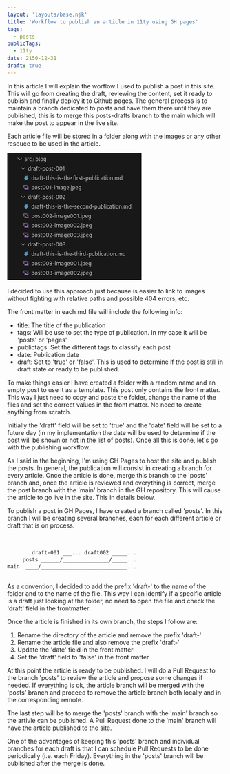 ```yaml
---
layout: 'layouts/base.njk'
title: 'Workflow to publish an article in 11ty using GH pages'
tags: 
  - posts
publicTags: 
  - 11ty
date: 2150-12-31
draft: true
---
```

In this article I will explain the worflow I used to publish a post in this site. This will go from creating the draft, reviewing the content, set it ready to publish and finally deploy it to Github pages. The general process is to maintain a branch dedicated to posts and have them there until they are published, this is to merge this posts-drafts branch to the main which will make the post to appear in the live site. 

Each article file will be stored in a folder along with the images or any other resouce to be used in the article.

![Directory structure](001-posts-and-folders.png "Draft directory structure")

I decided to use this approach just because is easier to link to images without fighting with relative paths and possible 404 errors, etc.

The front matter in each md file will include the following info:

- title: The title of the publication
- tags: Will be use to set the type of publication. In my case it will be 'posts' or 'pages'
- publictags: Set the different tags to classify each post
- date: Publication date
- draft: Set to 'true' or 'false'. This is used to determine if the post is still in draft state or ready to be published. 

To make things easier I have created a folder with a random name and an empty post to use it as a template. This post only contains the front matter. This way I just need to copy and paste the folder, change the name of the files and set the correct values in the front matter. No need to create anything from scratch.

Initially the 'draft' field will be set to 'true' and the 'date' field will be set to a future day (in my implementation the date will be used to determine if the post will be shown or not in the list of posts). Once all this is done, let's go with the publishing workflow.

As I said in the beginning, I'm using GH Pages to host the site and publish the posts. In general, the publication will consist in creating a branch for every article. Once the article is done, merge this branch to the 'posts' branch and, once the article is reviewed and everything is correct, merge the post branch with the 'main' branch in the GH repository. This will cause the article to go live in the site. This in details below.

To publish a post in GH Pages, I have created a branch called 'posts'. In this branch I will be creating several branches, each for each different article or draft that is on process. 

```


        draft-001 ___... draft002 _____...  
     posts ______/_______________/_____...
main  ____/____________________________...


```

As a convention, I decided to add the prefix 'draft-' to the name of the folder and to the name of the file. This way I can identify if a specific article is a draft just looking at the folder, no need to open the file and check the 'draft' field in the frontmatter.

Once the article is finished in its own branch, the steps I follow are:

1. Rename the directory of the article and remove the prefix 'draft-'
2. Rename the article file and also remove the prefix 'draft-'
3. Update the 'date' field in the front matter
4. Set the 'draft' field to 'false' in the front matter

At this point the article is ready to be published. I will do a Pull Request to the branch 'posts' to review the article and propose some changes if needed. If everything is ok, the article branch will be merged with the 'posts' branch and proceed to remove the article branch both locally and in the corresponding remote.

The last step will be to merge the 'posts' branch with the 'main' branch so the artivle can be published. A Pull Request done to the 'main' branch will have the article published to the site. 

One of the advantages of keeping this 'posts' branch and individual branches for each draft is that I can schedule Pull Requests to be done periodically (i.e. each Friday). Everything in the 'posts' branch will be published after the merge is done.